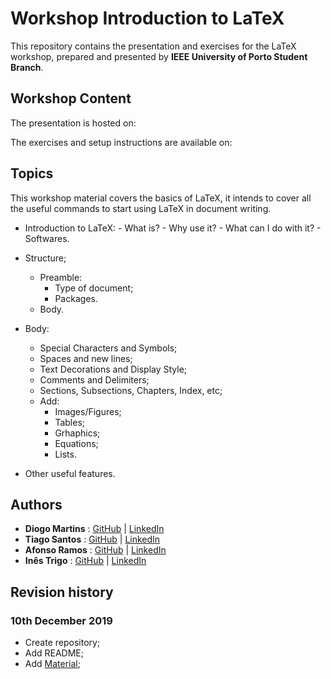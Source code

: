 # Workshop Introduction to LaTeX

This repository contains the presentation and exercises for the LaTeX workshop, prepared and presented by **IEEE University of Porto Student Branch**.

## Workshop Content

The presentation is hosted on: 

The exercises and setup instructions are available on:

## Topics

This workshop material covers the basics of LaTeX, it intends to cover all the useful commands to start using LaTeX in document writing.

- Introduction to LaTeX:
		- What is?
		- Why use it?
		- What can I do with it?
		- Softwares.

- Structure;
	- Preamble:
		- Type of document;
		- Packages.
	- Body.

- Body:
	- Special Characters and Symbols;
	- Spaces and new lines;
	- Text Decorations and Display Style;
	- Comments and Delimiters;
	- Sections, Subsections, Chapters, Index, etc;
	- Add:
		- Images/Figures;
		- Tables;
		- Grhaphics;
		- Equations;
		- Lists.
- Other useful features.

## Authors

- **Diogo Martins** : [GitHub](https://github.com/diogomartins96) | [LinkedIn](https://www.linkedin.com/in/diogocostamartins/)
- **Tiago Santos** : [GitHub](https://github.com/diogomartins96) | [LinkedIn](https://www.linkedin.com/in/tiago-santos-developer/)
- **Afonso Ramos** : [GitHub](https://github.com/afonsojramos) | [LinkedIn](https://www.linkedin.com/in/afonsojramos/)
- **Inês Trigo** : [GitHub](https://github.com/iitriigo) | [LinkedIn](https://www.linkedin.com/in/in%C3%AAs-trigo-alves-b08611173/)

## Revision history

### 10th December 2019

- Create repository;
- Add README;
- Add [Material](/tree/master/material);

